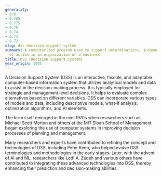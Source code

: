 ```yaml
---
generality:
- 0.8
- 0.785
- 0.775
- 0.76
- 0.74
- 0.73
- 0.72
slug: dss-decision-support-system
summary: A computerized program used to support determinations, judgments, and courses
  of action in an organization or a business.
title: DSS (Decision Support System)
year_origin: 1965
---
```


A Decision Support System (DSS) is an interactive, flexible, and adaptable computer-based information system that utilizes analytical models and data to assist in the decision-making process. It is typically employed for strategic and management level decisions. It helps to evaluate complex alternatives based on different variables. DSS can incorporate various types of models and data, including descriptive models, what-if analysis, optimization algorithms, and AI elements.

The term itself emerged in the mid-1970s when researchers such as Michael Scott Morton and others at the MIT Sloan School of Management began exploring the use of computer systems in improving decision processes of planning and management.

Many researchers and experts have contributed to refining the concept and technologies of DSS, including Peter Keen, who helped evolve DSS terminologies and methodologies in the early stages. Later, with the advent of AI and ML, researchers like Lotfi A. Zadeh and various others have contributed to integrating these advanced technologies into DSS, thereby enhancing their prediction and decision-making abilities.